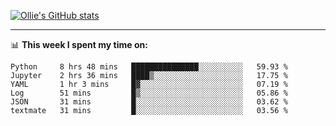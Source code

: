 <!--
**icedpanda/icedpanda** is a ✨ _special_ ✨ repository because its `README.md` (this file) appears on your GitHub profile.

Here are some ideas to get you started:

- 🔭 I’m currently working on ...
- 🌱 I’m currently learning ...
- 👯 I’m looking to collaborate on ...
- 🤔 I’m looking for help with ...
- 💬 Ask me about ...
- 📫 How to reach me: ...
- 😄 Pronouns: ...
- ⚡ Fun fact: ...
-->
[![Ollie's GitHub stats](https://github-readme-stats-icedpanda.vercel.app/api?username=icedpanda&count_private=true&show_icons=true)](https://github.com/icedpanda)

---
📊 **This week I spent my time on:**
<!--START_SECTION:waka-->

```text
Python     8 hrs 48 mins   ███████████████░░░░░░░░░░   59.93 %
Jupyter    2 hrs 36 mins   ████▒░░░░░░░░░░░░░░░░░░░░   17.75 %
YAML       1 hr 3 mins     █▓░░░░░░░░░░░░░░░░░░░░░░░   07.19 %
Log        51 mins         █▒░░░░░░░░░░░░░░░░░░░░░░░   05.86 %
JSON       31 mins         █░░░░░░░░░░░░░░░░░░░░░░░░   03.62 %
textmate   31 mins         █░░░░░░░░░░░░░░░░░░░░░░░░   03.56 %
```

<!--END_SECTION:waka-->

